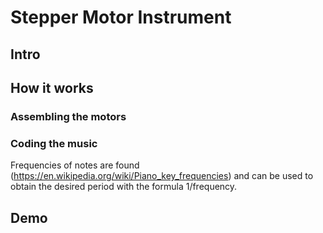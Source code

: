 # Stepper Motor Instrument

## Intro

## How it works

### Assembling the motors

### Coding the music

Frequencies of notes are found (https://en.wikipedia.org/wiki/Piano_key_frequencies) and can be used to obtain the desired period with the formula 1/frequency.

## Demo

